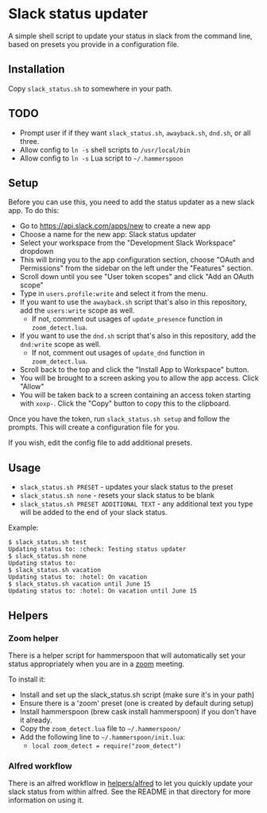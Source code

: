 # Slack status updater

A simple shell script to update your status in slack from the command line, based on presets you provide in a configuration file.

## Installation

Copy `slack_status.sh` to somewhere in your path.

## TODO

- Prompt user if if they want `slack_status.sh`, `awayback.sh`, `dnd.sh`, or all three.
- Allow config to `ln -s` shell scripts to `/usr/local/bin`
- Allow config to `ln -s` Lua script to `~/.hammerspoon`

## Setup

Before you can use this, you need to add the status updater as a new slack app. To do this:

* Go to <https://api.slack.com/apps/new> to create a new app
* Choose a name for the new app: Slack status updater
* Select your workspace from the "Development Slack Workspace" dropdown
* This will bring you to the app configuration section, choose "OAuth and Permissions"  from the sidebar on the left under the "Features" section.
* Scroll down until you see "User token scopes" and click "Add an OAuth scope"
* Type in `users.profile:write` and select it from the menu.
* If you want to use the `awayback.sh` script that's also in this repository, add the `users:write` scope as well.
  * If not, comment out usages of `update_presence` function in `zoom_detect.lua`.
* If you want to use the `dnd.sh` script that's also in this repository, add the `dnd:write` scope as well.
  * If not, comment out usages of `update_dnd` function in `zoom_detect.lua`.
* Scroll back to the top and click the "Install App to Workspace" button.
* You will be brought to a screen asking you to allow the app access. Click "Allow"
* You will be taken back to a screen containing an access token starting with `xoxp-`. Click the "Copy" button to copy this to the clipboard.

Once you have the token, run `slack_status.sh setup` and follow the prompts.
This will create a configuration file for you.

If you wish, edit the config file to add additional presets.

## Usage

* `slack_status.sh PRESET` - updates your slack status to the preset
* `slack_status.sh none` - resets your slack status to be blank
* `slack_status.sh PRESET ADDITIONAL TEXT` - any additional text you type will
  be added to the end of your slack status.

Example:

```
$ slack_status.sh test
Updating status to: :check: Testing status updater
$ slack_status.sh none
Updating status to:
$ slack_status.sh vacation
Updating status to: :hotel: On vacation
$ slack_status.sh vacation until June 15
Updating status to: :hotel: On vacation until June 15
```

## Helpers

### Zoom helper

There is a helper script for hammerspoon that will automatically set your
status appropriately when you are in a [zoom](https://zoom.us) meeting.

To install it:

* Install and set up the slack_status.sh script (make sure it's in your path)
* Ensure there is a 'zoom' preset (one is created by default during setup)
* Install hammerspoon (brew cask install hammerspoon) if you don't have it already.
* Copy the `zoom_detect.lua` file to `~/.hammerspoon/`
* Add the following line to `~/.hammerspoon/init.lua`:
  * `local zoom_detect = require("zoom_detect")`

### Alfred workflow

There is an alfred workflow in [helpers/alfred](helpers/alfred) to let you
quickly update your slack status from within alfred. See the README in that
directory for more information on using it.
